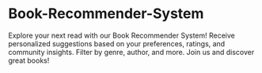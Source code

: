 # Book-Recommender-System
Explore your next read with our Book Recommender System! Receive personalized suggestions based on your preferences, ratings, and community insights. Filter by genre, author, and more. Join us and discover great books!
